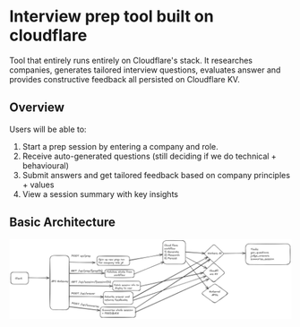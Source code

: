 # Interview prep tool built on cloudflare

Tool that entirely runs entirely on Cloudflare's stack. It researches companies, generates tailored interview questions, evaluates answer and provides constructive feedback all persisted on Cloudflare KV.

## Overview

Users will be able to:

1) Start a prep session by entering a company and role.
2) Receive auto-generated questions (still deciding if we do technical + behavioural)
3) Submit answers and get tailored feedback based on company principles + values
4) View a session summary with key insights

## Basic Architecture 

![Top down overview](./basic_architecture.png)
